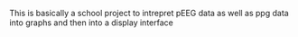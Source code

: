 This is basically a school project to intrepret pEEG data as well as ppg data into graphs and then into a  display interface 
